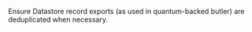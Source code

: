Ensure Datastore record exports (as used in quantum-backed butler) are deduplicated when necessary.
